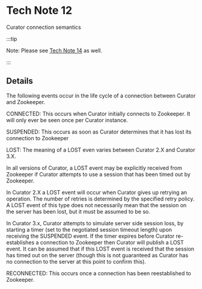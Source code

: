 # Tech Note 12

Curator connection semantics

:::tip

Note: Please see [Tech Note 14](tech-note-14.md) as well.

:::

## Details

The following events occur in the life cycle of a connection between Curator and Zookeeper.

CONNECTED: This occurs when Curator initially connects to Zookeeper. It will only ever be seen once per Curator instance.

SUSPENDED: This occurs as soon as Curator determines that it has lost its connection to Zookeeper

LOST: The meaning of a LOST even varies between Curator 2.X and Curator 3.X.

In all versions of Curator, a LOST event may be explicitly received from Zookeeper if Curator attempts to use a session that has been timed out by Zookeeper.

In Curator 2.X a LOST event will occur when Curator gives up retrying an operation. The number of retries is determined by the specified retry policy. A LOST event of this type does not necessarily mean that the session on the server has been lost, but it must be assumed to be so.

In Curator 3.x, Curator attempts to simulate server side session loss, by starting a timer (set to the negotiated session timeout length) upon receiving the SUSPENDED event. If the timer expires before Curator re-establishes a connection to Zookeeper then Curator will publish a LOST event. It can be assumed that if this LOST event is received that the session has timed out on the server (though this is not guaranteed as Curator has no connection to the server at this point to confirm this).

RECONNECTED: This occurs once a connection has been reestablished to Zookeeper.
